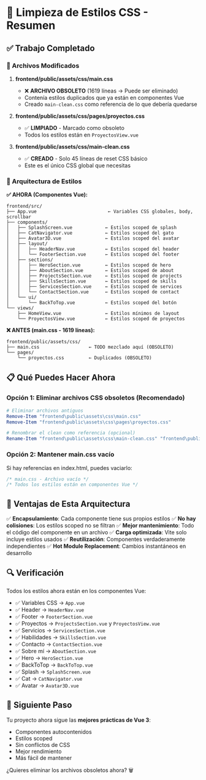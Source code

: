 # 🧹 Limpieza de Estilos CSS - Resumen

## ✅ Trabajo Completado

### 📁 Archivos Modificados

1. **frontend/public/assets/css/main.css**
   - ❌ **ARCHIVO OBSOLETO** (1619 líneas → Puede ser eliminado)
   - Contenía estilos duplicados que ya están en componentes Vue
   - Creado `main-clean.css` como referencia de lo que debería quedarse

2. **frontend/public/assets/css/pages/proyectos.css**
   - ✅ **LIMPIADO** - Marcado como obsoleto
   - Todos los estilos están en `ProyectosView.vue`

3. **frontend/public/assets/css/main-clean.css**
   - ✅ **CREADO** - Solo 45 líneas de reset CSS básico
   - Este es el único CSS global que necesitas

### 🎯 Arquitectura de Estilos

**✅ AHORA (Componentes Vue):**
```
frontend/src/
├── App.vue                          ← Variables CSS globales, body, scrollbar
├── components/
│   ├── SplashScreen.vue            ← Estilos scoped de splash
│   ├── CatNavigator.vue            ← Estilos scoped del gato
│   ├── Avatar3D.vue                ← Estilos scoped del avatar
│   ├── layout/
│   │   ├── HeaderNav.vue           ← Estilos scoped del header
│   │   └── FooterSection.vue       ← Estilos scoped del footer
│   ├── sections/
│   │   ├── HeroSection.vue         ← Estilos scoped de hero
│   │   ├── AboutSection.vue        ← Estilos scoped de about
│   │   ├── ProjectsSection.vue     ← Estilos scoped de projects
│   │   ├── SkillsSection.vue       ← Estilos scoped de skills
│   │   ├── ServicesSection.vue     ← Estilos scoped de services
│   │   └── ContactSection.vue      ← Estilos scoped de contact
│   └── ui/
│       └── BackToTop.vue           ← Estilos scoped del botón
└── views/
    ├── HomeView.vue                ← Estilos mínimos de layout
    └── ProyectosView.vue           ← Estilos scoped de proyectos
```

**❌ ANTES (main.css - 1619 líneas):**
```
frontend/public/assets/css/
├── main.css                  ← TODO mezclado aquí (OBSOLETO)
└── pages/
    └── proyectos.css         ← Duplicados (OBSOLETO)
```

## 📋 Qué Puedes Hacer Ahora

### Opción 1: Eliminar archivos CSS obsoletos (Recomendado)
```powershell
# Eliminar archivos antiguos
Remove-Item "frontend\public\assets\css\main.css"
Remove-Item "frontend\public\assets\css\pages\proyectos.css"

# Renombrar el clean como referencia (opcional)
Rename-Item "frontend\public\assets\css\main-clean.css" "frontend\public\assets\css\reset.css"
```

### Opción 2: Mantener main.css vacío
Si hay referencias en index.html, puedes vaciarlo:
```css
/* main.css - Archivo vacío */
/* Todos los estilos están en componentes Vue */
```

## 🎨 Ventajas de Esta Arquitectura

✅ **Encapsulamiento**: Cada componente tiene sus propios estilos
✅ **No hay colisiones**: Los estilos scoped no se filtran
✅ **Mejor mantenimiento**: Todo el código del componente en un archivo
✅ **Carga optimizada**: Vite solo incluye estilos usados
✅ **Reutilización**: Componentes verdaderamente independientes
✅ **Hot Module Replacement**: Cambios instantáneos en desarrollo

## 🔍 Verificación

Todos los estilos ahora están en los componentes Vue:
- ✅ Variables CSS → `App.vue`
- ✅ Header → `HeaderNav.vue`
- ✅ Footer → `FooterSection.vue`
- ✅ Proyectos → `ProjectsSection.vue` y `ProyectosView.vue`
- ✅ Servicios → `ServicesSection.vue`
- ✅ Habilidades → `SkillsSection.vue`
- ✅ Contacto → `ContactSection.vue`
- ✅ Sobre mí → `AboutSection.vue`
- ✅ Hero → `HeroSection.vue`
- ✅ BackToTop → `BackToTop.vue`
- ✅ Splash → `SplashScreen.vue`
- ✅ Cat → `CatNavigator.vue`
- ✅ Avatar → `Avatar3D.vue`

## 🚀 Siguiente Paso

Tu proyecto ahora sigue las **mejores prácticas de Vue 3**:
- Componentes autocontenidos
- Estilos scoped
- Sin conflictos de CSS
- Mejor rendimiento
- Más fácil de mantener

¿Quieres eliminar los archivos obsoletos ahora? 🗑️
